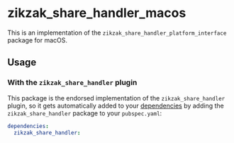 # zikzak_share_handler_macos

This is an implementation of the `zikzak_share_handler_platform_interface` package for macOS.

## Usage

### With the `zikzak_share_handler` plugin

This package is the endorsed implementation of the `zikzak_share_handler` plugin, so it gets automatically added to your [dependencies](https://flutter.dev/platform-plugins/) by adding the `zikzak_share_handler` package to your `pubspec.yaml`:

```yaml
dependencies:
  zikzak_share_handler: 
```
